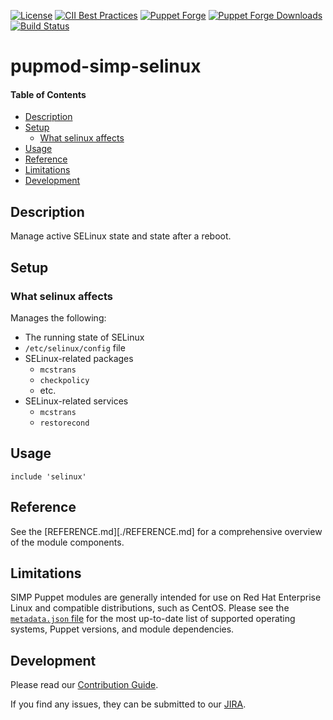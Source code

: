 [![License](https://img.shields.io/:license-apache-blue.svg)](http://www.apache.org/licenses/LICENSE-2.0.html)
[![CII Best Practices](https://bestpractices.coreinfrastructure.org/projects/73/badge)](https://bestpractices.coreinfrastructure.org/projects/73)
[![Puppet Forge](https://img.shields.io/puppetforge/v/simp/selinux.svg)](https://forge.puppetlabs.com/simp/selinux)
[![Puppet Forge Downloads](https://img.shields.io/puppetforge/dt/simp/selinux.svg)](https://forge.puppetlabs.com/simp/selinux)
[![Build Status](https://travis-ci.org/simp/pupmod-simp-selinux.svg)](https://travis-ci.org/simp/pupmod-simp-selinux)

# pupmod-simp-selinux

#### Table of Contents

<!-- vim-markdown-toc GFM -->

* [Description](#description)
* [Setup](#setup)
  * [What selinux affects](#what-selinux-affects)
* [Usage](#usage)
* [Reference](#reference)
* [Limitations](#limitations)
* [Development](#development)

<!-- vim-markdown-toc -->

## Description

Manage active SELinux state and state after a reboot.

## Setup

### What selinux affects

Manages the following:

* The running state of SELinux
* `/etc/selinux/config` file
* SELinux-related packages
    * `mcstrans`
    * `checkpolicy`
    * etc.
* SELinux-related services
    * `mcstrans`
    * `restorecond`

## Usage

    include 'selinux'

## Reference

See the [REFERENCE.md][./REFERENCE.md] for a comprehensive overview of the
module components.

## Limitations

SIMP Puppet modules are generally intended for use on Red Hat Enterprise
Linux and compatible distributions, such as CentOS. Please see the
[`metadata.json` file](./metadata.json) for the most up-to-date list of
supported operating systems, Puppet versions, and module dependencies.

## Development

Please read our [Contribution Guide](https://simp.readthedocs.io/en/stable/contributors_guide/index.html).

If you find any issues, they can be submitted to our
[JIRA](https://simp-project.atlassian.net).
